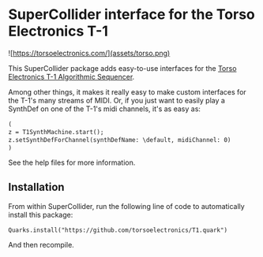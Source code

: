 # SuperCollider interface for the Torso Electronics T-1

![https://torsoelectronics.com/](assets/torso.png)

This SuperCollider package adds easy-to-use interfaces for the [Torso Electronics T-1 Algorithmic Sequencer](https://torsoelectronics.com/t-1/).

Among other things, it makes it really easy to make custom interfaces for the T-1's many streams of MIDI. Or, if you just want to easily play a SynthDef on one of the T-1's midi channels, it's as easy as:

```supercollider
(
z = T1SynthMachine.start();
z.setSynthDefForChannel(synthDefName: \default, midiChannel: 0)
)
```

See the help files for more information.

## Installation

From within SuperCollider, run the following line of code to automatically install this package:

```supercollider 
Quarks.install("https://github.com/torsoelectronics/T1.quark")
```

And then recompile.
